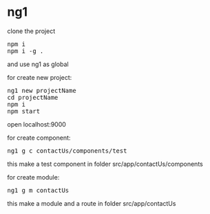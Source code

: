 # ng1
clone the project <br>
<pre>
npm i 
npm i -g .
</pre>
and use ng1 as global

for create new project:

<pre>
ng1 new projectName 
cd projectName
npm i
npm start
</pre>
open localhost:9000



for create component:
<pre>
ng1 g c contactUs/components/test
</pre>
this make a test component in folder src/app/contactUs/components


for create module:
<pre>
ng1 g m contactUs 
</pre>
this make a module and a route in folder src/app/contactUs
